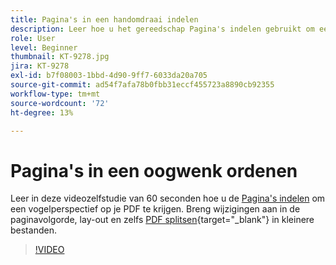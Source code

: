 ```yaml
---
title: Pagina's in een handomdraai indelen
description: Leer hoe u het gereedschap Pagina's indelen gebruikt om een totaalbeeld van uw PDF te krijgen
role: User
level: Beginner
thumbnail: KT-9278.jpg
jira: KT-9278
exl-id: b7f08003-1bbd-4d90-9ff7-6033da20a705
source-git-commit: ad54f7afa78b0fbb31eccf455723a8890cb92355
workflow-type: tm+mt
source-wordcount: '72'
ht-degree: 13%

---
```


# Pagina&#39;s in een oogwenk ordenen

Leer in deze videozelfstudie van 60 seconden hoe u de [Pagina&#39;s indelen](https://www.adobe.com/nl/acrobat/online/rearrange-pdf.html) om een vogelperspectief op je PDF te krijgen. Breng wijzigingen aan in de paginavolgorde, lay-out en zelfs [PDF splitsen](https://www.adobe.com/nl/acrobat/online/split-pdf.html){target="_blank"} in kleinere bestanden.

>[!VIDEO](https://video.tv.adobe.com/v/338278?quality=12&learn=on&hidetitle=true)
